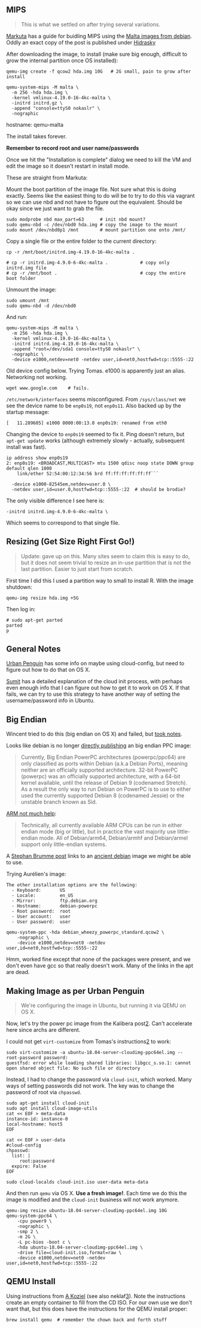## MIPS

> This is what we settled on after trying several variations.

[Markuta][11] has a guide for buidling MIPS using the [Malta images from
debian][12].  Oddly an exact copy of the post is published under [Hidrasky][13]

After downloading the image, to install (make sure big enough, difficult to grow
the internal partition once OS installed):

```
qemu-img create -f qcow2 hda.img 10G   # 2G small, pain to grow after install

qemu-system-mips -M malta \
  -m 256 -hda hda.img \
  -kernel vmlinux-4.19.0-16-4kc-malta \
  -initrd initrd.gz \
  -append "console=ttyS0 nokaslr" \
  -nographic
```

hostname: qemu-malta

The install takes forever.

**Remember to record root and user name/passwords**

Once we hit the "Installation is complete" dialog we need to kill the VM and
edit the image so it doesn't restart in install mode.

These are straight from Markuta:

Mount the boot partition of the image file.  Not sure what this is doing
exactly.  Seems like the easiest thing to do will be to try to do this via
vagrant so we can use nbd and not have to figure out the equivalent.  Should be
okay since we just want to grab the file.

```
sudo modprobe nbd max_part=63      # init nbd mount?
sudo qemu-nbd -c /dev/nbd0 hda.img # copy the image to the mount
sudo mount /dev/nbd0p1 /mnt        # mount partition one onto /mnt/
```

Copy a single file or the entire folder to the current directory:

```
cp -r /mnt/boot/initrd.img-4.19.0-16-4kc-malta .

# cp -r initrd.img-4.9.0-6-4kc-malta .            # copy only initrd.img file
# cp -r /mnt/boot .                               # copy the entire boot folder
```

Unmount the image:

```
sudo umount /mnt
sudo qemu-nbd -d /dev/nbd0
```

And run:

```
qemu-system-mips -M malta \
  -m 256 -hda hda.img \
  -kernel vmlinux-4.19.0-16-4kc-malta \
  -initrd initrd.img-4.19.0-16-4kc-malta \
  -append "root=/dev/sda1 console=ttyS0 nokaslr" \
  -nographic \
  -device e1000,netdev=net0 -netdev user,id=net0,hostfwd=tcp::5555-:22
```

Old device config below.  Trying Tomas.  e1000 is apparently just an alias.
Networking not working.

```
wget www.google.com    # fails.
```

`/etc/network/interfaces` seems misconfigured.  From `/sys/class/net` we see the
device name to be `enp0s19`, not `enp0s11`.  Also backed up by the startup
message:

```
[   11.289605] e1000 0000:00:13.0 enp0s19: renamed from eth0
```

Changing the device to `enp0s19` seemed to fix it.  Ping doesn't return, but
`apt-get update` works (although extremely slowly - actually, subsequent install
was fast).

```
ip address show enp0s19
2: enp0s19: <BROADCAST,MULTICAST> mtu 1500 qdisc noop state DOWN group default qlen 1000
    link/ether 52:54:00:12:34:56 brd ff:ff:ff:ff:ff:ff```
```

```
  -device e1000-82545em,netdev=user.0 \
  -netdev user,id=user.0,hostfwd=tcp::5555-:22  # should be brodie?
```

The only visible difference I see here is:

    -initrd initrd.img-4.9.0-6-4kc-malta \

Which seems to correspond to that single file.

## Resizing (Get Size Right First Go!)

> Update: gave up on this.  Many sites seem to claim this is easy to do, but it
> does not seem trivial to resize an in-use partition that is not the last
> partition.  Easier to just start from scratch.

First time I did this I used a partition way to small to install R.  With the
image shutdown:

    qemu-img resize hda.img +5G

Then log in:

    # sudo apt-get parted
    parted
    p


## General Notes

[Urban Penguin][4] has some info on maybe using cloud-config, but need to figure
out how to do that on OS X.

[Sumit][5] has a detailed explanation of the cloud init process, with perhaps
even enough info that I can figure out how to get it to work on OS X.  If that
fails, we can try to use this strategy to have another way of setting the
username/password info in Ubuntu.

## Big Endian

Wincent tried to do this (big endian on OS X) and failed, but [took notes][6].

Looks like debian is no longer [directly publishing][7] an big endian PPC image:

> Currently, Big Endian PowerPC architectures (powerpc/ppc64) are only
> classified as ports within Debian (a.k.a Debian Ports), meaning neither are an
> officially supported architecture. 32-bit PowerPC (powerpc) was an officially
> supported architecture, with a 64-bit kernel available, until the release of
> Debian 9 (codenamed Stretch). As a result the only way to run Debian on
> PowerPC is to use to either used the currently supported Debian 8 (codenamed
> Jessie) or the unstable branch known as Sid. 

[ARM not much help][8]:

> Technically, all currently available ARM CPUs can be run in either endian mode
> (big or little), but in practice the vast majority use little-endian mode. All
> of Debian/arm64, Debian/armhf and Debian/armel support only little-endian
> systems. 

A [Stephan Brumme post][9] links to an [ancient debian][10] image we might be
able to use.

Trying Aurélien's image:

```
The other installation options are the following:
  - Keyboard:       US
  - Locale:         en_US
  - Mirror:         ftp.debian.org
  - Hostname:       debian-powerpc
  - Root password:  root
  - User account:   user
  - User password:  user
```

```
qemu-system-ppc -hda debian_wheezy_powerpc_standard.qcow2 \
    -nographic \
    -device e1000,netdev=net0 -netdev user,id=net0,hostfwd=tcp::5555-:22
```

Hmm, worked fine except that none of the packages were present, and we don't
even have gcc so that really doesn't work.  Many of the links in the apt are
dead.

## Making Image as per Urban Penguin

> We're configuring the image in Ubuntu, but running it via QEMU on OS X.

Now, let's try the power pc image from the Kalibera post[2].  Can't accelerate
here since archs are different.

I could not get `virt-customize` from Tomas's instructions[2] to work:

```
sudo virt-customize -a ubuntu-18.04-server-cloudimg-ppc64el.img --root-password password:
guestfsd: error while loading shared libraries: libgcc_s.so.1: cannot open shared object file: No such file or directory
```

Instead, I had to change the password via `cloud-init`, which worked.  Many ways
of setting passwords did not work.  The key was to change the password of root
via `chpasswd`.

```
sudo apt-get install cloud-init
sudo apt install cloud-image-utils
cat << EOF > meta-data
instance-id: instance-0
local-hostname: host5
EOF

cat << EOF > user-data
#cloud-config
chpasswd:
  list: |
     root:password
  expire: False
EOF

sudo cloud-localds cloud-init.iso user-data meta-data
```

And then run `qemu` via OS X.  **Use a fresh image!**.  Each time we do this the
image is modified and the `cloud-init` business will not work anymore.

```
qemu-img resize ubuntu-18.04-server-cloudimg-ppc64el.img 10G
qemu-system-ppc64 \
    -cpu power9 \
    -nographic \
    -smp 2 \
    -m 2G \
    -L pc-bios -boot c \
    -hda ubuntu-18.04-server-cloudimg-ppc64el.img \
    -drive file=cloud-init.iso,format=raw \
    -device e1000,netdev=net0 -netdev user,id=net0,hostfwd=tcp::5555-:22
```

## QEMU Install

Using instructions from [A Koziel][1] (see also neklaf[3]).  Note the
instructions create an empty container to fill from the CD ISO.  For our own use
we don't want that, but this does have the instructions for the QEMU install
proper:

```
brew install qemu  # remember the chown back and forth stuff
```

[1]: https://www.arthurkoziel.com/qemu-ubuntu-20-04/
[2]: https://developer.r-project.org/Blog/public/2020/05/29/testing-r-on-emulated-platforms/index.html
[3]: https://neklaf.com/2020/03/08/qemu-on-macos-mojave-os-x/
[4]: https://www.theurbanpenguin.com/using-cloud-images-in-kvm/
[5]: https://sumit-ghosh.com/articles/create-vm-using-libvirt-cloud-images-cloud-init/
[6]: https://wincent.com/wiki/Using_QEMU_to_test_big-endian_code_on_Intel-powered_OS_X
[7]: https://wiki.powerprogress.org/DebianPowerPcStartersManual
[8]: https://www.debian.org/releases/stable/arm64/ch02s01.en.html
[9]: https://create.stephan-brumme.com/big-endian/
[10]: https://people.debian.org/~aurel32/qemu/powerpc/
[11]: https://markuta.com/how-to-build-a-mips-qemu-image-on-debian/
[12]: http://ftp.debian.org/debian/dists/stable/main/installer-mips/current/images/malta/netboot/
[13]: https://hydrasky.com/linux/build-a-debian-mips-image-on-qemu/
